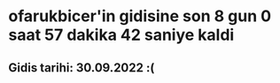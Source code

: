 # ofarukbicer'in gidisine son 8 gun 0 saat 57 dakika 42 saniye kaldi

## Gidis tarihi: 30.09.2022 :(